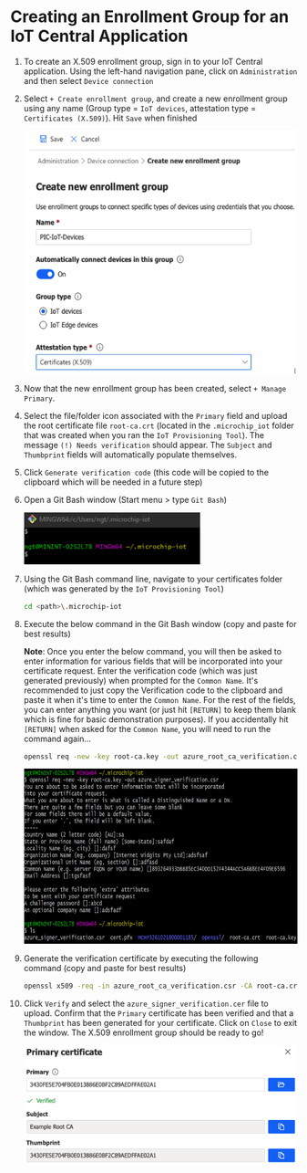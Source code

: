 # Creating an Enrollment Group for an IoT Central Application

1. To create an X.509 enrollment group, sign in to your IoT Central application.  Using the left-hand navigation pane, click on `Administration` and then select `Device connection`

2. Select `+ Create enrollment group`, and create a new enrollment group using any name (Group type = `IoT devices`, attestation type = `Certificates (X.509)`).  Hit `Save` when finished

    <img src=".//media/image81.png" style="width:6.5.in;height:4.43506in" alt="A screenshot of a cell phone Description automatically generated" />

3. Now that the new enrollment group has been created, select `+ Manage Primary`.

4. Select the file/folder icon associated with the `Primary` field and upload the root certificate file `root-ca.crt` (located in the `.microchip_iot` folder that was created when you ran the `IoT Provisioning Tool`).  The message `(!) Needs verification` should appear.  The `Subject` and `Thumbprint` fields will automatically populate themselves.

5.	Click `Generate verification code` (this code will be copied to the clipboard which will be needed in a future step)

6. Open a Git Bash window (Start menu &gt; type `Git Bash`)

    <img src=".//media/image15.png" style="width:3.21739in;height:0.94745in" alt="A picture containing ball, clock Description automatically generated" />

7. Using the Git Bash command line, navigate to your certificates folder (which was generated by the `IoT Provisioning Tool`)

    ```bash
    cd <path>\.microchip-iot
    ```

8. Execute the below command in the Git Bash window (copy and paste for best results)

    **Note**: Once you enter the below command, you will then be asked to enter information for various fields that will be incorporated into your certificate request. Enter the verification code (which was just generated previously) when prompted for the `Common Name`. It's recommended to just copy the Verification code to the clipboard and paste it when it's time to enter the `Common Name`.  For the rest of the fields, you can enter anything you want (or just hit `[RETURN]` to keep them blank which is fine for basic demonstration purposes).  If you accidentally hit `[RETURN]` when asked for the `Common Name`, you will need to run the command again...

    ```bash
    openssl req -new -key root-ca.key -out azure_root_ca_verification.csr
    ```
    <img src=".//media/image16.png" style="width:5.in;height:3.18982in" alt="A screenshot of a cell phone Description automatically generated" />

9. Generate the verification certificate by executing the following command (copy and paste for best results)

    ```bash
    openssl x509 -req -in azure_root_ca_verification.csr -CA root-ca.crt -CAkey root-ca.key -CAcreateserial -out azure_signer_verification.cer -days 365 -sha256
    ```

10. Click `Verify` and select the `azure_signer_verification.cer` file to upload.  Confirm that the `Primary` certificate has been verified and that a `Thumbprint` has been generated for your certificate.  Click on `Close` to exit the window.  The X.509 enrollment group should be ready to go!

    <img src=".//media/image82.png" style="width:5.in;height:2.18982in" alt="A screenshot of a cell phone Description automatically generated" />
